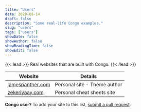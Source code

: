 ```yaml
---
title: "Users"
date: 2020-08-14
draft: false
description: "Some real-life Congo examples."
slug: "users"
tags: ["users"]
showDate: false
showAuthor: false
showReadingTime: false
showEdit: false
---
```


{{< lead >}}
Real websites that are built with Congo.
{{< /lead >}}

| Website                                      | Details                      |
| -------------------------------------------- | ---------------------------- |
| [jamespanther.com](https://jamespanther.com) | Personal site - Theme author |
| [zekeriyaay.com](https://zekeriyaay.com)     | Personal cheat sheets site   |

**Congo user?** To add your site to this list, [submit a pull request](https://github.com/jpanther/congo/blob/dev/exampleSite/content/users.md).
